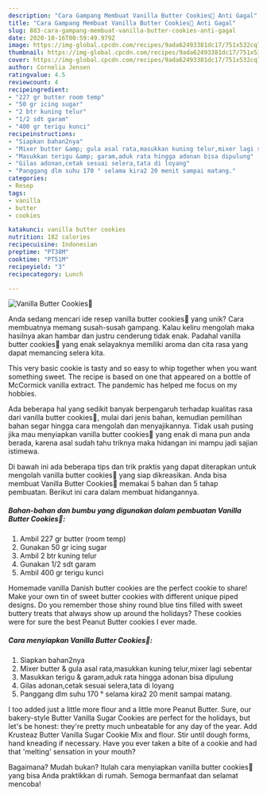 ```yaml
---
description: "Cara Gampang Membuat Vanilla Butter Cookies🏮 Anti Gagal"
title: "Cara Gampang Membuat Vanilla Butter Cookies🏮 Anti Gagal"
slug: 883-cara-gampang-membuat-vanilla-butter-cookies-anti-gagal
date: 2020-10-16T00:59:49.979Z
image: https://img-global.cpcdn.com/recipes/9ada62493381dc17/751x532cq70/vanilla-butter-cookies🏮-foto-resep-utama.jpg
thumbnail: https://img-global.cpcdn.com/recipes/9ada62493381dc17/751x532cq70/vanilla-butter-cookies🏮-foto-resep-utama.jpg
cover: https://img-global.cpcdn.com/recipes/9ada62493381dc17/751x532cq70/vanilla-butter-cookies🏮-foto-resep-utama.jpg
author: Cornelia Jensen
ratingvalue: 4.5
reviewcount: 4
recipeingredient:
- "227 gr butter room temp"
- "50 gr icing sugar"
- "2 btr kuning telur"
- "1/2 sdt garam"
- "400 gr terigu kunci"
recipeinstructions:
- "Siapkan bahan2nya"
- "Mixer butter &amp; gula asal rata,masukkan kuning telur,mixer lagi sebentar"
- "Masukkan terigu &amp; garam,aduk rata hingga adonan bisa dipulung"
- "Gilas adonan,cetak sesuai selera,tata di loyang"
- "Panggang dlm suhu 170 ° selama kira2 20 menit sampai matang."
categories:
- Resep
tags:
- vanilla
- butter
- cookies

katakunci: vanilla butter cookies 
nutrition: 182 calories
recipecuisine: Indonesian
preptime: "PT38M"
cooktime: "PT51M"
recipeyield: "3"
recipecategory: Lunch

---
```



![Vanilla Butter Cookies🏮](https://img-global.cpcdn.com/recipes/9ada62493381dc17/751x532cq70/vanilla-butter-cookies🏮-foto-resep-utama.jpg)

Anda sedang mencari ide resep vanilla butter cookies🏮 yang unik? Cara membuatnya memang susah-susah gampang. Kalau keliru mengolah maka hasilnya akan hambar dan justru cenderung tidak enak. Padahal vanilla butter cookies🏮 yang enak selayaknya memiliki aroma dan cita rasa yang dapat memancing selera kita.

This very basic cookie is tasty and so easy to whip together when you want something sweet. The recipe is based on one that appeared on a bottle of McCormick vanilla extract. The pandemic has helped me focus on my hobbies.

Ada beberapa hal yang sedikit banyak berpengaruh terhadap kualitas rasa dari vanilla butter cookies🏮, mulai dari jenis bahan, kemudian pemilihan bahan segar hingga cara mengolah dan menyajikannya. Tidak usah pusing jika mau menyiapkan vanilla butter cookies🏮 yang enak di mana pun anda berada, karena asal sudah tahu triknya maka hidangan ini mampu jadi sajian istimewa.


Di bawah ini ada beberapa tips dan trik praktis yang dapat diterapkan untuk mengolah vanilla butter cookies🏮 yang siap dikreasikan. Anda bisa membuat Vanilla Butter Cookies🏮 memakai 5 bahan dan 5 tahap pembuatan. Berikut ini cara dalam membuat hidangannya.

<!--inarticleads1-->

##### Bahan-bahan dan bumbu yang digunakan dalam pembuatan Vanilla Butter Cookies🏮:

1. Ambil 227 gr butter (room temp)
1. Gunakan 50 gr icing sugar
1. Ambil 2 btr kuning telur
1. Gunakan 1/2 sdt garam
1. Ambil 400 gr terigu kunci


Homemade vanilla Danish butter cookies are the perfect cookie to share! Make your own tin of sweet butter cookies with different unique piped designs. Do you remember those shiny round blue tins filled with sweet buttery treats that always show up around the holidays? These cookies were for sure the best Peanut Butter cookies I ever made. 

<!--inarticleads2-->

##### Cara menyiapkan Vanilla Butter Cookies🏮:

1. Siapkan bahan2nya
1. Mixer butter &amp; gula asal rata,masukkan kuning telur,mixer lagi sebentar
1. Masukkan terigu &amp; garam,aduk rata hingga adonan bisa dipulung
1. Gilas adonan,cetak sesuai selera,tata di loyang
1. Panggang dlm suhu 170 ° selama kira2 20 menit sampai matang.


I too added just a little more flour and a little more Peanut Butter. Sure, our bakery-style Butter Vanilla Sugar Cookies are perfect for the holidays, but let&#39;s be honest: they&#39;re pretty much unbeatable for any day of the year. Add Krusteaz Butter Vanilla Sugar Cookie Mix and flour. Stir until dough forms, hand kneading if necessary. Have you ever taken a bite of a cookie and had that &#39;melting&#39; sensation in your mouth? 

Bagaimana? Mudah bukan? Itulah cara menyiapkan vanilla butter cookies🏮 yang bisa Anda praktikkan di rumah. Semoga bermanfaat dan selamat mencoba!
